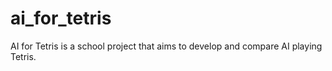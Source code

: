 # ai_for_tetris
AI for Tetris is a school project that aims to develop and compare AI playing Tetris.

